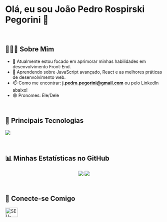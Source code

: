 # Olá, eu sou João Pedro Rospirski Pegorini 👋

<br>

## 👨🏻‍💻 Sobre Mim
- 🔭 Atualmente estou focado em aprimorar minhas habilidades em desenvolvimento Front-End.
- 🌱 Aprendendo sobre JavaScript avançado, React e as melhores práticas de desenvolvimento web.
- 📫 Como me encontrar: **j.pedro.pegorini@gmail.com** ou pelo LinkedIn abaixo!
- 😄 Pronomes: Ele/Dele

<br>

## 🚀 Principais Tecnologias
<p align="left">
  <a href="https://skillicons.dev">
    <img src="https://skillicons.dev/icons?i=html,css,js" />
  </a>
</p>

<br>

## 📊 Minhas Estatísticas no GitHub
<p align="center">
  <a href="https://github.com/anuraghazra/github-readme-stats">
    <img align="center" src="https://github-readme-stats.vercel.app/api?username=jprospirski&show_icons=true&theme=dracula&include_all_commits=true&count_private=true"/>
  </a>
  <img align="center" src="https://github-readme-stats.vercel.app/api/top-langs/?username=jprospirski&layout=compact&langs_count=8&theme=dracula"/>
</p>

<br>

## 🔗 Conecte-se Comigo
<p align="left">
<a href="https://linkedin.com/in/SEU-PERFIL-DO-LINKEDIN" target="blank"><img align="center" src="https://raw.githubusercontent.com/rahuldkjain/github-profile-readme-generator/master/src/images/icons/Social/linked-in-alt.svg" alt="SEU-PERFIL-DO-LINKEDIN" height="30" width="40" /></a>
</p>
